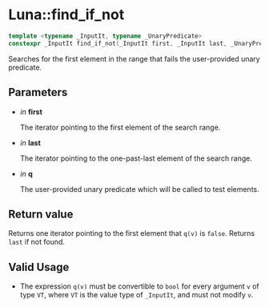 # Luna::find_if_not

```c++
template <typename _InputIt, typename _UnaryPredicate>
constexpr _InputIt find_if_not(_InputIt first, _InputIt last, _UnaryPredicate q)
```

Searches for the first element in the range that fails the user-provided unary predicate. 



## Parameters
* *in* **first**

    The iterator pointing to the first element of the search range. 

* *in* **last**

    The iterator pointing to the one-past-last element of the search range. 

* *in* **q**

    The user-provided unary predicate which will be called to test elements. 

## Return value
Returns one iterator pointing to the first element that `q(v)` is `false`. Returns `last` if not found. 

## Valid Usage
* The expression `q(v)` must be convertible to `bool` for every argument `v` of type `VT`, where `VT` is the value type of `_InputIt`, and must not modify `v`. 


